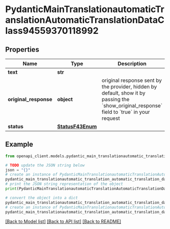 # PydanticMainTranslationautomaticTranslationAutomaticTranslationDataClass94559370118992


## Properties

Name | Type | Description | Notes
------------ | ------------- | ------------- | -------------
**text** | **str** |  | 
**original_response** | **object** | original response sent by the provider, hidden by default, show it by passing the &#x60;show_original_response&#x60; field to &#x60;true&#x60; in your request | [optional] 
**status** | [**StatusF43Enum**](StatusF43Enum.md) |  | 

## Example

```python
from openapi_client.models.pydantic_main_translationautomatic_translation_automatic_translation_data_class94559370118992 import PydanticMainTranslationautomaticTranslationAutomaticTranslationDataClass94559370118992

# TODO update the JSON string below
json = "{}"
# create an instance of PydanticMainTranslationautomaticTranslationAutomaticTranslationDataClass94559370118992 from a JSON string
pydantic_main_translationautomatic_translation_automatic_translation_data_class94559370118992_instance = PydanticMainTranslationautomaticTranslationAutomaticTranslationDataClass94559370118992.from_json(json)
# print the JSON string representation of the object
print(PydanticMainTranslationautomaticTranslationAutomaticTranslationDataClass94559370118992.to_json())

# convert the object into a dict
pydantic_main_translationautomatic_translation_automatic_translation_data_class94559370118992_dict = pydantic_main_translationautomatic_translation_automatic_translation_data_class94559370118992_instance.to_dict()
# create an instance of PydanticMainTranslationautomaticTranslationAutomaticTranslationDataClass94559370118992 from a dict
pydantic_main_translationautomatic_translation_automatic_translation_data_class94559370118992_form_dict = pydantic_main_translationautomatic_translation_automatic_translation_data_class94559370118992.from_dict(pydantic_main_translationautomatic_translation_automatic_translation_data_class94559370118992_dict)
```
[[Back to Model list]](../README.md#documentation-for-models) [[Back to API list]](../README.md#documentation-for-api-endpoints) [[Back to README]](../README.md)


